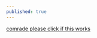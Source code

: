 ```yaml
---
published: true
---
```

[comrade please click if this works](https://www.youtube.com/watch?v=dQw4w9WgXcQ)
